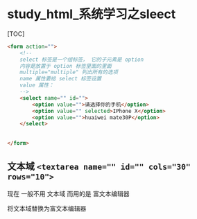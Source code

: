 # study_html_系统学习之sleect

[TOC]



```html
<form action="">
    <!-- 
    select 标签是一个组标签， 它的子元素是 option
    内容是放置于 option 标签里面的里面
    multiple="multiple" 列出所有的选项
    name 属性要给 select 标签设置
    value 属性：
    -->
    <select name="" id="">
        <option value="">请选择你的手机</option>
        <option value="" selected>IPhone X</option>
        <option value="">huaiwei mate30P</option>
    </select>
    
    
</form>
```



## 文本域 `<textarea name="" id="" cols="30" rows="10">`

现在 一般不用 文本域 而用的是 富文本编辑器

将文本域替换为富文本编辑器

